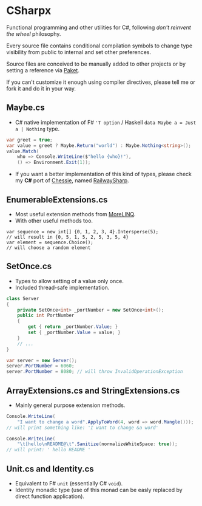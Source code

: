 # CSharpx

Functional programming and other utilities for C#, following *don't reinvent the wheel* philosophy.

Every source file contains conditional compilation symbols to change type visibility from public to internal
and set other preferences.

Source files are conceived to be manually added to other projects or by setting a reference via [Paket](http://fsprojects.github.io/Paket/).

If you can't customize it enough using compiler directives, please tell me or fork it and do it in your way.

## Maybe.cs

- C# native implementation of F# `'T option` / Haskell `data Maybe a = Just a | Nothing` type.
```csharp
var greet = true;
var value = greet ? Maybe.Return("world") : Maybe.Nothing<string>();
value.Match(
    who => Console.WriteLine($"hello {who}!"),
    () => Environment.Exit(1));
```
- If you want a better implementation of this kind of types, please check my **C#** port of [Chessie](https://github.com/fsprojects/Chessie),
named [RailwaySharp](https://github.com/gsscoder/railwaysharp).

## EnumerableExtensions.cs

- Most useful extension methods from [MoreLINQ](https://code.google.com/p/morelinq/).
- With other useful methods too.
```CSharp
var sequence = new int[] {0, 1, 2, 3, 4}.Intersperse(5);
// will result in {0, 5, 1, 5, 2, 5, 3, 5, 4}
var element = sequence.Choice();
// will choose a random element
```

## SetOnce.cs

- Types to allow setting of a value only once.
- Included thread-safe implementation.
```csharp
class Server
{
    private SetOnce<int> _portNumber = new SetOnce<int>();
    public int PortNumber
    {
        get { return _portNumber.Value; }
        set { _portNumber.Value = value; }
    }
    // ...
}

var server = new Server();
server.PortNumber = 6060;
server.PortNumber = 8080; // will throw InvalidOperationException
```

## ArrayExtensions.cs and StringExtensions.cs

- Mainly general purpose extension methods.
```csharp
Console.WriteLine(
    "I want to change a word".ApplyToWord(4, word => word.Mangle()));
// will print something like: 'I want to change &a word'

Console.WriteLine(
    "\t[hello\nREADME@\t".Sanitize(normalizeWhiteSpace: true));
// will print: ' hello README '
```

## Unit.cs and Identity.cs

- Equivalent to F# `unit` (essentially C# `void`).
- Identity monadic type (use of this monad can be easly replaced by direct function application).